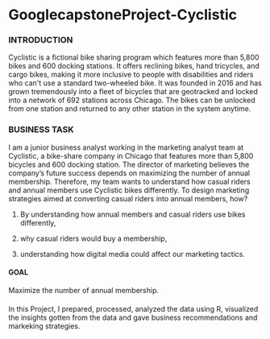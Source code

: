 # GooglecapstoneProject-Cyclistic

### INTRODUCTION

Cyclistic is a fictional bike sharing program which features more than 5,800 bikes and 600 docking stations. It offers reclining bikes, hand tricycles, and cargo bikes, making it more inclusive to people with disabilities and riders who can't use a standard two-wheeled bike. It was founded in 2016 and has grown tremendously into a fleet of bicycles that are geotracked and locked into a network of 692 stations across Chicago. The bikes can be unlocked from one station and returned to any other station in the system anytime.


### BUSINESS TASK

I am a junior business analyst working in the marketing analyst team at Cyclistic, a bike-share company in Chicago that features more than 5,800 bicycles and 600 docking station.
The director of marketing believes the company’s future success depends on maximizing the number of annual membership. Therefore, my team wants to understand how casual riders and annual members use Cyclistic bikes differently.
To design marketing strategies aimed at converting casual riders into annual members, how? 
1. By understanding how annual members and casual riders use bikes differently,

2. why casual riders would buy a membership,

3. understanding how digital media could affect our marketing tactics.

#### GOAL
Maximize the number of annual membership.

####
In this Project, I prepared, processed, analyzed the data using R, visualized the insights gotten from the data and gave business recommendations and markeking strategies.

